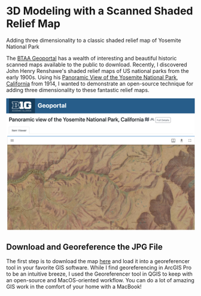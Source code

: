 # 3D Modeling with a Scanned Shaded Relief Map
Adding three dimensionality to a classic shaded relief map of Yosemite National Park

The [BTAA Geoportal](https://geo.btaa.org/) has a wealth of interesting and beautiful historic scanned maps available to the public to download. Recently, I discovered John Henry Renshawe's shaded relief maps of US national parks from the early 1900s. Using his [Panoramic View of the Yosemite National Park, California](https://geo.btaa.org/catalog/p16022coll230:2495) from 1914, I wanted to demonstrate an open-source technique for adding three dimensionality to these fantastic relief maps.

![Panoramic View of the Yosemite National Park](screenshots/1_yosemite.png)

## Download and Georeference the JPG File

The first step is to download the map [here](https://geo.btaa.org/catalog/p16022coll230:2495) and load it into a georeferencer tool in your favorite GIS software. While I find georeferencing in ArcGIS Pro to be an intuitive breeze, I used the Georeferencer tool in QGIS to keep with an open-source and MacOS-oriented workflow. You can do a lot of amazing GIS work in the comfort of your home with a MacBook!